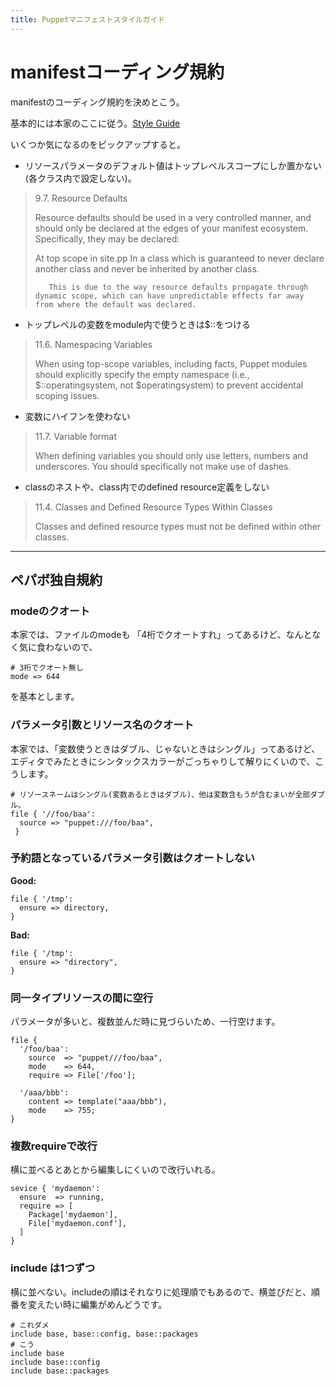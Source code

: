 ```yaml
---
title: Puppetマニフェストスタイルガイド
---
```


# manifestコーディング規約

manifestのコーディング規約を決めとこう。

基本的には本家のここに従う。[Style Guide](http://docs.puppetlabs.com/guides/style_guide.html)

いくつか気になるのをピックアップすると。


 * リソースパラメータのデフォルト値はトップレベルスコープにしか置かない(各クラス内で設定しない)。

>9.7. Resource Defaults
>
>Resource defaults should be used in a very controlled manner, and should only be declared at the edges of your manifest ecosystem. Specifically, they may be declared:
>
>    At top scope in site.pp
>        In a class which is guaranteed to never declare another class and never be inherited by another class.
>
>        This is due to the way resource defaults propagate through dynamic scope, which can have unpredictable effects far away from where the default was declared.


 * トップレベルの変数をmodule内で使うときは$::をつける

>11.6. Namespacing Variables
>
>When using top-scope variables, including facts, Puppet modules should explicitly specify the empty namespace (i.e., $::operatingsystem, not $operatingsystem) to prevent accidental scoping issues.


 * 変数にハイフンを使わない

>11.7. Variable format
>
>When defining variables you should only use letters, numbers and underscores. You should specifically not make use of dashes.


 * classのネストや、class内でのdefined resource定義をしない

>11.4. Classes and Defined Resource Types Within Classes
>
>Classes and defined resource types must not be defined within other classes.

- - -

## ペパボ独自規約

### modeのクオート
本家では、ファイルのmodeも 「4桁でクオートすれ」ってあるけど、なんとなく気に食わないので、

    # 3桁でクオート無し
    mode => 644

を基本とします。

### パラメータ引数とリソース名のクオート

本家では、「変数使うときはダブル、じゃないときはシングル」ってあるけど、エディタでみたときにシンタックスカラーがごっちゃりして解りにくいので、こうします。

    # リソースネームはシングル(変数あるときはダブル)、他は変数含もうが含むまいが全部ダブル。
    file { '//foo/baa':
      source => "puppet:///foo/baa",
     }

### 予約語となっているパラメータ引数はクオートしない

**Good:**

    file { '/tmp':
      ensure => directory,
    }

**Bad:**

    file { '/tmp':
      ensure => "directory",
    }


### 同一タイプリソースの間に空行

パラメータが多いと、複数並んだ時に見づらいため、一行空けます。

    file {
      '/foo/baa':
        source  => "puppet///foo/baa",
        mode    => 644,
        require => File['/foo'];

      '/aaa/bbb':
        content => template("aaa/bbb"),
        mode    => 755;
    }

### 複数requireで改行

横に並べるとあとから編集しにくいので改行いれる。

    sevice { 'mydaemon':
      ensure  => running,
      require => [
        Package['mydaemon'],
        File['mydaemon.conf'],
      ]
    }

### include は1つずつ

横に並べない。includeの順はそれなりに処理順でもあるので、横並びだと、順番を変えたい時に編集がめんどうです。

    # これダメ
    include base, base::config, base::packages
    # こう
    include base
    include base::config
    include base::packages
